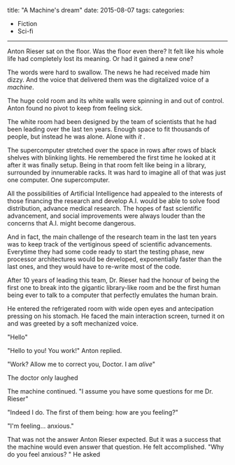 title: "A Machine's dream"
date: 2015-08-07
tags:
categories:
  - Fiction
  - Sci-fi
---

Anton Rieser sat on the floor. Was the floor even there? It felt like his whole life had completely lost its meaning. Or had it gained a new one?

The words were hard to swallow. The news he had received made him dizzy. And the voice that delivered them was the digitalized voice of a _machine_.

The huge cold room and its white walls were spinning in and out of control. Anton found no pivot to keep from feeling sick.

The white room had been designed by the team of scientists that he had been leading over the last ten years. Enough space to fit thousands of people, but instead he was alone. Alone with _it_ .

The supercomputer stretched over the space in rows after rows of black shelves with blinking lights. He remembered the first time he looked at it after it was finally setup. Being in that room felt like being in a library, surrounded by innumerable racks. It was hard to imagine all of that was just one computer. One supercomputer.

All the possibilities of Artificial Intelligence had appealed to the interests of those financing the research and develop A.I. would be able to solve food distribution, advance medical research. The hopes of fast scientific advancement, and social improvements were always louder than the concerns that A.I. might become dangerous.

And in fact, the main challenge of the research team in the last ten years was to keep track of the vertiginous speed of scientific advancements. Everytime they had some code ready to start the testing phase, new processor architectures would be developed, exponentially faster than the last ones, and they would have to re-write most of the code.

After 10 years of leading this team, Dr. Rieser had the honour of being the first one to break into the gigantic library-like room and be the first human being ever to talk to a computer that perfectly emulates the human brain.

He entered the refrigerated room with wide open eyes and antecipation pressing on his stomach. He faced the main interaction screen, turned it on and was greeted by a soft mechanized voice.

"Hello"

"Hello to you! You work!" Anton replied.

"Work? Allow me to correct you, Doctor. I am _alive_"

The doctor only laughed

The machine continued. "I assume you have some questions for me Dr. Rieser"

"Indeed I do. The first of them being: how are you feeling?"

"I'm feeling... anxious."

That was not the answer Anton Rieser expected. But it was a success that the machine would even answer that question. He felt accomplished.
"Why do you feel anxious? " He asked
